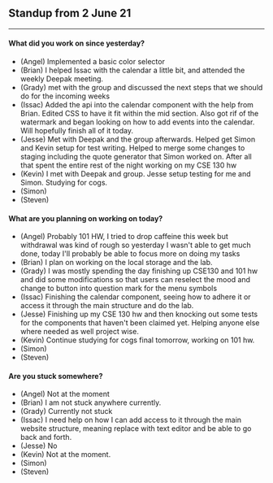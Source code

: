 ## Standup from 2 June 21

---

#### What did you work on since yesterday?

- (Angel) Implemented a basic color selector
- (Brian) I helped Issac with the calendar a little bit, and attended the weekly Deepak meeting.
- (Grady) met with the group and discussed the next steps that we should do for the incoming weeks
- (Issac) Added the api into the calendar component with the help from Brian. Edited CSS to have it fit within the mid section. Also got rif of the watermark and began looking on how to add events into the calendar. Will hopefully finish all of it today.
- (Jesse) Met with Deepak and the group afterwards. Helped get Simon and Kevin setup for test writing. Helped to merge some changes to staging including the quote generator that Simon worked on. After all that spent the entire rest of the night working on my CSE 130 hw
- (Kevin) I met with Deepak and group. Jesse setup testing for me and Simon. Studying for cogs.
- (Simon)
- (Steven)

#### What are you planning on working on today?

- (Angel) Probably 101 HW, I tried to drop caffeine this week but withdrawal was kind of rough so yesterday I wasn't able to get much done, today I'll probably be able to focus more on doing my tasks
- (Brian) I plan on working on the local storage and the lab.
- (Grady) I was mostly spending the day finishing up CSE130 and 101 hw and did some modifications so that users can reselect the mood and change to button into question mark for the menu symbols
- (Issac) Finishing the calendar component, seeing how to adhere it or access it through the main structure and do the lab.
- (Jesse) Finishing up my CSE 130 hw and then knocking out some tests for the components that haven't been claimed yet. Helping anyone else where needed as well project wise.
- (Kevin) Continue studying for cogs final tomorrow, working on 101 hw.
- (Simon)
- (Steven)

#### Are you stuck somewhere?

- (Angel) Not at the moment
- (Brian) I am not stuck anywhere currently.
- (Grady) Currently not stuck
- (Issac) I need help on how I can add access to it through the main website structure, meaning replace with text editor and be able to go back and forth.
- (Jesse) No
- (Kevin) Not at the moment.
- (Simon)
- (Steven)
